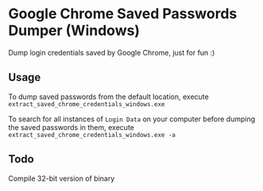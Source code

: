 # Google Chrome Saved Passwords Dumper (Windows)

Dump login credentials saved by Google Chrome, just for fun :)

## Usage

To dump saved passwords from the default location, execute
`extract_saved_chrome_credentials_windows.exe`

To search for all instances of `Login Data` on your computer before dumping the saved passwords in them, execute `extract_saved_chrome_credentials_windows.exe -a`

## Todo

Compile 32-bit version of binary
